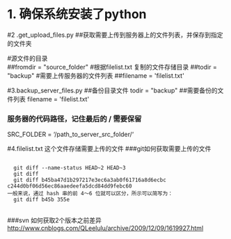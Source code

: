 # 1. 确保系统安装了python

#2 .get_upload_files.py
##获取需要上传到服务器上的文件列表，并保存到指定的文件夹
 
#源文件的目录  
##fromdir = "source_folder"
#根据filelist.txt 复制的文件存储目录
##todir = "backup"
#需要上传服务器的文件列表
##filename = 'filelist.txt'
   
#3.backup_server_files.py
##备份目录文件
  todir = "backup"
##需要备份的文件列表
  filename = 'filelist.txt'
### 服务器的代码路径，记住最后的 / 需要保留  
  SRC_FOLDER = ‘/path_to_server_src_folder/‘
    

#4.filelist.txt 这个文件存储需要上传的文件
###git如何获取需要上传的文件
<pre>
<code>
  git diff --name-status HEAD~2 HEAD~3
  git diff <commit> <commit>
  git diff b45ba47d1b297217e3ec6a3ab0f61716a8d6ecbc c244d0bf06d56ec86aaedeefa5dcd84dd9febc60
一般来说，通过 hash 串的前 4～6 位就可以区分，所示可以简写为：
  git diff b45b 355e
</code>
</pre>
###svn 如何获取2个版本之前差异
http://www.cnblogs.com/QLeelulu/archive/2009/12/09/1619927.html
